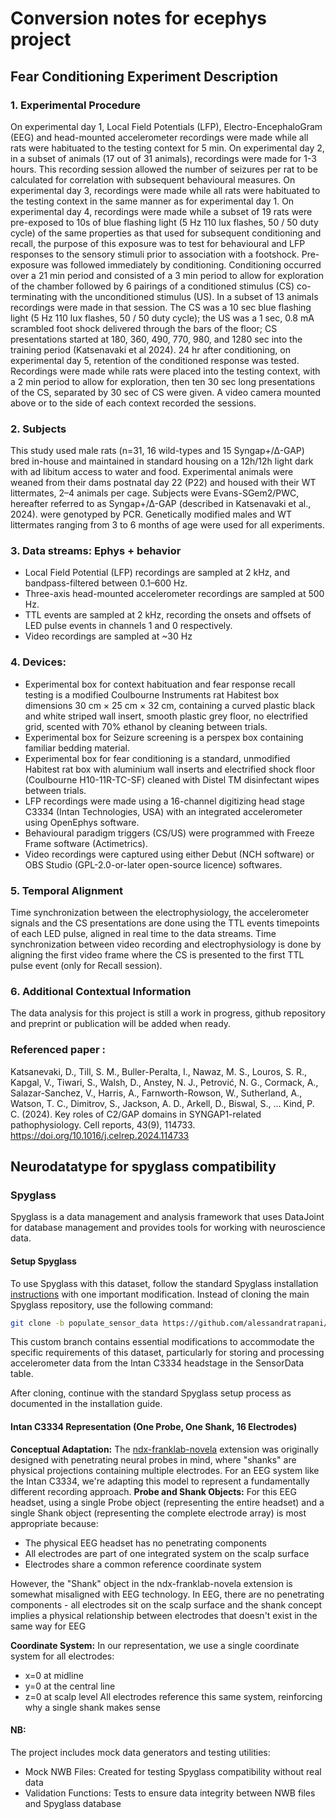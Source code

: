 # Conversion notes for ecephys project 

## Fear Conditioning Experiment Description

### 1. Experimental Procedure
On experimental day 1, Local Field Potentials (LFP), Electro-EncephaloGram (EEG) and head-mounted accelerometer recordings were made while all rats were habituated to the testing context for 5 min. On experimental day 2, in a subset of animals (17 out of 31 animals), recordings were made for 1-3 hours. This recording session allowed the number of seizures per rat to be calculated for correlation with subsequent behavioural measures. On experimental day 3, recordings were made while all rats were habituated to the testing context in the same manner as for experimental day 1. On experimental day 4, recordings were made while a subset of 19 rats were pre-exposed to 10s of blue flashing light (5 Hz 110 lux flashes, 50 / 50 duty cycle) of the same properties as that used for subsequent conditioning and recall, the purpose of this exposure was to test for behavioural and LFP responses to the sensory stimuli prior to association with a footshock. Pre-exposure was followed immediately by conditioning. Conditioning occurred over a 21 min period and consisted of a 3 min period to allow for exploration of the chamber followed by 6 pairings of a conditioned stimulus (CS) co-terminating with the unconditioned stimulus (US). In a subset of 13 animals recordings were made in that session. The CS was a 10 sec blue flashing light (5 Hz 110 lux flashes, 50 / 50 duty cycle); the US was a 1 sec, 0.8 mA scrambled foot shock delivered through the bars of the floor; CS presentations started at 180, 360, 490, 770, 980, and 1280 sec into the training period (Katsenavaki et al 2024). 24 hr after conditioning, on experimental day 5, retention of the conditioned response was tested. Recordings were made while rats were placed into the testing context, with a 2 min period to allow for exploration, then ten 30 sec long presentations of the CS, separated by 30 sec of CS were given. A video camera mounted above or to the side of each context recorded the sessions. 

### 2. Subjects
This study used male rats (n=31, 16 wild-types and 15 Syngap+/∆-GAP) bred in-house and maintained in standard housing on a 12h/12h light dark with ad libitum access to water and food. Experimental animals were weaned from their dams postnatal day 22 (P22) and housed with their WT littermates, 2–4 animals per cage. Subjects were Evans-SGem2/PWC, hereafter referred to as Syngap+/∆-GAP (described in Katsenavaki et al., 2024). were genotyped by PCR. Genetically modified males and WT littermates ranging from 3 to 6 months of age were used for all experiments.

### 3. Data streams: Ephys + behavior
* Local Field Potential (LFP) recordings are sampled at 2 kHz, and bandpass-filtered between 0.1–600 Hz.
* Three-axis head-mounted accelerometer recordings are sampled at 500 Hz.
* TTL events are sampled at 2 kHz, recording the onsets and offsets of LED pulse events in channels 1 and 0 respectively.
* Video recordings are sampled at ~30 Hz

### 4. Devices:
* Experimental box for context habituation and fear response recall testing is a modified Coulbourne Instruments rat Habitest box dimensions 30 cm × 25 cm × 32 cm, containing a curved plastic black and white striped wall insert, smooth plastic grey floor, no electrified grid, scented with 70% ethanol by cleaning between trials.
* Experimental box for Seizure screening  is a perspex box containing familiar bedding material.
* Experimental box for fear conditioning is a standard, unmodified Habitest rat box with aluminium wall inserts and electrified shock floor (Coulbourne H10-11R-TC-SF) cleaned with Distel TM disinfectant wipes between trials.
* LFP recordings were made using a 16-channel digitizing head stage C3334 (Intan Technologies, USA) with an integrated accelerometer using OpenEphys software. 
* Behavioural paradigm triggers (CS/US) were programmed with Freeze Frame software (Actimetrics).
* Video recordings were captured using either Debut (NCH software) or OBS Studio (GPL-2.0-or-later open-source licence) softwares.

### 5. Temporal Alignment
Time synchronization between the electrophysiology, the accelerometer signals and the CS presentations are done using the TTL events timepoints of each LED pulse, aligned in real time to the data streams. Time synchronization between video recording and electrophysiology is done by aligning the first video frame where the CS is presented to the first TTL pulse event (only for Recall session).

### 6. Additional Contextual Information
The data analysis for this project is still a work in progress, github repository and preprint or publication will be added when ready.

### Referenced paper : 
Katsanevaki, D., Till, S. M., Buller-Peralta, I., Nawaz, M. S., Louros, S. R., Kapgal, V., Tiwari, S., Walsh, D., Anstey, N. J., Petrović, N. G., Cormack, A., Salazar-Sanchez, V., Harris, A., Farnworth-Rowson, W., Sutherland, A., Watson, T. C., Dimitrov, S., Jackson, A. D., Arkell, D., Biswal, S., … Kind, P. C. (2024). Key roles of C2/GAP domains in SYNGAP1-related pathophysiology. Cell reports, 43(9), 114733. https://doi.org/10.1016/j.celrep.2024.114733

## Neurodatatype for spyglass compatibility

### Spyglass

Spyglass is a data management and analysis framework that uses DataJoint for database management and provides tools for working with neuroscience data.

#### Setup Spyglass 

To use Spyglass with this dataset, follow the standard Spyglass installation [instructions](https://lorenfranklab.github.io/spyglass/latest/notebooks/00_Setup/#installation) with one important modification. Instead of cloning the main Spyglass repository, use the following command:
``` bash
git clone -b populate_sensor_data https://github.com/alessandratrapani/spyglass.git
```

This custom branch contains essential modifications to accommodate the specific requirements of this dataset, particularly for storing and processing accelerometer data from the Intan C3334 headstage in the SensorData table.

After cloning, continue with the standard Spyglass setup process as documented in the installation guide.

#### Intan C3334 Representation (One Probe, One Shank, 16 Electrodes)

**Conceptual Adaptation:** The [ndx-franklab-novela](https://github.com/nwb-extensions/ndx-franklab-novela-record) extension was originally designed with penetrating neural probes in mind, where "shanks" are physical projections containing multiple electrodes. For an EEG system like the Intan C3334, we're adapting this model to represent a fundamentally different recording approach.
**Probe and Shank Objects:** For this EEG headset, using a single Probe object (representing the entire headset) and a single Shank object (representing the complete electrode array) is most appropriate because:

* The physical EEG headset has no penetrating components
* All electrodes are part of one integrated system on the scalp surface
* Electrodes share a common reference coordinate system

However, the "Shank" object in the ndx-franklab-novela extension is somewhat misaligned with EEG technology. In EEG, there are no penetrating components - all electrodes sit on the scalp surface and the shank concept implies a physical relationship between electrodes that doesn't exist in the same way for EEG

**Coordinate System:** In our representation, we use a single coordinate system for all electrodes:

* x=0 at midline
* y=0 at the central line
* z=0 at scalp level
All electrodes reference this same system, reinforcing why a single shank makes sense

#### NB:
The project includes mock data generators and testing utilities:

* Mock NWB Files: Created for testing Spyglass compatibility without real data
* Validation Functions: Tests to ensure data integrity between NWB files and Spyglass database